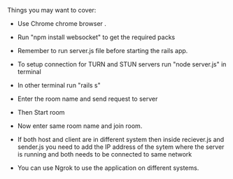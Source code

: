 Things you may want to cover:

* Use Chrome chrome browser .

* Run "npm install websocket" to get the required packs

* Remember to run server.js file before starting the rails app.

* To setup connection for TURN and STUN servers run "node server.js" in terminal

* In other terminal run "rails s"

* Enter the room name and send request to server

* Then Start room

* Now enter same room name and join room.

* If both host and client are in different system then inside reciever.js and sender.js you need to add the IP address of the sytem where the server is running and both needs to be connected to same network

* You can use Ngrok to use the application on different systems.
